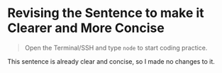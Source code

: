 # Revising the Sentence to make it Clearer and More Concise

> Open the Terminal/SSH and type `node` to start coding practice.

This sentence is already clear and concise, so I made no changes to it.
